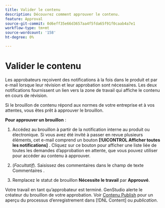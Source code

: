 ```yaml
---
title: Valider le contenu
description: Découvrez comment approuver le contenu.
feature: Approval
source-git-commit: 0d6eff35e66d3657aa4f5fda65f91f0caab4a7e1
workflow-type: tm+mt
source-wordcount: '158'
ht-degree: 0%

---
```



# Valider le contenu

Les approbateurs reçoivent des notifications à la fois dans le produit et par e-mail lorsque leur révision et leur approbation sont nécessaires. Les deux notifications fournissent un lien vers la zone de travail qui affiche le contenu en cours de révision.

Si le brouillon de contenu répond aux normes de votre entreprise et à vos attentes, vous êtes prêt à approuver le brouillon.

**Pour approuver un brouillon** :

1. Accédez au brouillon à partir de la notification interne au produit ou électronique. Si vous avez été invité à passer en revue plusieurs éléments, cet e-mail comprend un bouton **[!UICONTROL Afficher toutes les notifications]** . Cliquez sur ce bouton pour afficher une liste liée de toutes les demandes d’approbation en attente, que vous pouvez utiliser pour accéder au contenu à approuver.

1. (_Facultatif_). Saisissez des commentaires dans le champ de texte Commentaires .

1. Remplacez le statut de brouillon **Nécessite le travail** par **Approuvé**.

Votre travail en tant qu’approbateur est terminé. GenStudio alerte le créateur du brouillon de votre approbation. Voir [Contenu Publish](./publish-content.md) pour un aperçu du processus d’enregistrement dans [!DNL Content] ou _publication_.

